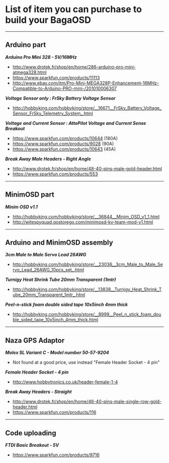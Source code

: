 # List of item you can purchase to build your BagaOSD #



---

## Arduino part ##

_**Arduino Pro Mini 328 - 5V/16MHz**_
  * http://www.drotek.fr/shop/en/home/286-arduino-pro-mini-atmega328.html
  * https://www.sparkfun.com/products/11113
  * http://www.ebay.com/itm/Pro-Mini-MEGA328P-Enhancement-16MHz-Compatible-to-Arduino-PRO-mini-/201010006307


_**Voltage Sensor only : FrSky Battery Voltage Sensor**_
  * http://hobbyking.com/hobbyking/store/__16671__FrSky_Battery_Voltage_Sensor_FrSky_Telemetry_System_.html


_**Voltage and Current Sensor : AttoPilot Voltage and Current Sense Breakout**_
  * https://www.sparkfun.com/products/10644 (180A)
  * https://www.sparkfun.com/products/9028 (90A)
  * https://www.sparkfun.com/products/10643 (45A)


_**Break Away Male Headers - Right Angle**_
  * http://www.drotek.fr/shop/en/home/48-40-pins-male-gold-header.html
  * https://www.sparkfun.com/products/553



---

## MinimOSD part ##

_**Minim OSD v1.1**_
  * http://hobbyking.com/hobbyking/store/__36844__Minim_OSD_v1_1.html
  * http://witespyquad.gostorego.com/minimosd-kv-team-mod-v1.html



---

## Arduino and MinimOSD assembly ##
_**3cm Male to Male Servo Lead 26AWG**_
  * http://hobbyking.com/hobbyking/store/__23036__3cm_Male_to_Male_Servo_Lead_26AWG_10pcs_set_.html


_**Turnigy Heat Shrink Tube 20mm Transparent (1mtr)**_
  * http://hobbyking.com/hobbyking/store/__13838__Turnigy_Heat_Shrink_Tube_20mm_Transparent_1mtr_.html


_**Peel-n-stick foam double sided tape 10x5inch 4mm thick**_
  * http://hobbyking.com/hobbyking/store/__8999__Peel_n_stick_foam_double_sided_tape_10x5inch_4mm_thick.html



---

## Naza GPS Adaptor ##

_**Molex SL Variant C - Model number 50-57-9204**_
  * Not found at a good price, use instead "Female Header Socket - 4 pin"


_**Female Header Socket - 4 pin**_
  * http://www.hobbytronics.co.uk/header-female-1-4


_**Break Away Headers - Straight**_
  * http://www.drotek.fr/shop/en/home/46-40-pins-male-single-row-gold-header.html
  * https://www.sparkfun.com/products/116



---

## Code uploading ##

_**FTDI Basic Breakout - 5V**_
  * https://www.sparkfun.com/products/9716